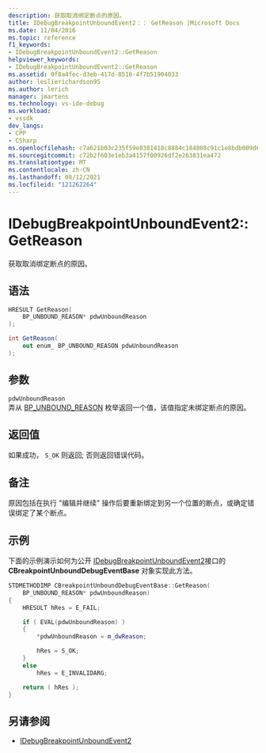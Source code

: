 ```yaml
---
description: 获取取消绑定断点的原因。
title: IDebugBreakpointUnboundEvent2：： GetReason |Microsoft Docs
ms.date: 11/04/2016
ms.topic: reference
f1_keywords:
- IDebugBreakpointUnboundEvent2::GetReason
helpviewer_keywords:
- IDebugBreakpointUnboundEvent2::GetReason
ms.assetid: 0f8a4fec-d3eb-417d-8516-4f7b51904033
author: leslierichardson95
ms.author: lerich
manager: jmartens
ms.technology: vs-ide-debug
ms.workload:
- vssdk
dev_langs:
- CPP
- CSharp
ms.openlocfilehash: c7a621b03c235f59e8381418c8884c184808c91c1e8bdb009d6a569b90d378f6
ms.sourcegitcommit: c72b2f603e1eb3a4157f00926df2e263831ea472
ms.translationtype: MT
ms.contentlocale: zh-CN
ms.lasthandoff: 08/12/2021
ms.locfileid: "121262264"
---
```

# <a name="idebugbreakpointunboundevent2getreason"></a>IDebugBreakpointUnboundEvent2::GetReason
获取取消绑定断点的原因。

## <a name="syntax"></a>语法

```cpp
HRESULT GetReason(
    BP_UNBOUND_REASON* pdwUnboundReason
);
```

```csharp
int GetReason(
    out enum_ BP_UNBOUND_REASON pdwUnboundReason
);
```

## <a name="parameters"></a>参数
`pdwUnboundReason`\
弄从 [BP_UNBOUND_REASON](../../../extensibility/debugger/reference/bp-unbound-reason.md) 枚举返回一个值，该值指定未绑定断点的原因。

## <a name="return-value"></a>返回值
如果成功， `S_OK` 则返回; 否则返回错误代码。

## <a name="remarks"></a>备注
原因包括在执行 "编辑并继续" 操作后要重新绑定到另一个位置的断点，或确定错误绑定了某个断点。

## <a name="example"></a>示例
下面的示例演示如何为公开 [IDebugBreakpointUnboundEvent2](../../../extensibility/debugger/reference/idebugbreakpointunboundevent2.md)接口的 **CBreakpointUnboundDebugEventBase** 对象实现此方法。

```cpp
STDMETHODIMP CBreakpointUnboundDebugEventBase::GetReason(
    BP_UNBOUND_REASON* pdwUnboundReason)
{
    HRESULT hRes = E_FAIL;

    if ( EVAL(pdwUnboundReason) )
    {
        *pdwUnboundReason = m_dwReason;

        hRes = S_OK;
    }
    else
        hRes = E_INVALIDARG;

    return ( hRes );
}
```

## <a name="see-also"></a>另请参阅
- [IDebugBreakpointUnboundEvent2](../../../extensibility/debugger/reference/idebugbreakpointunboundevent2.md)
